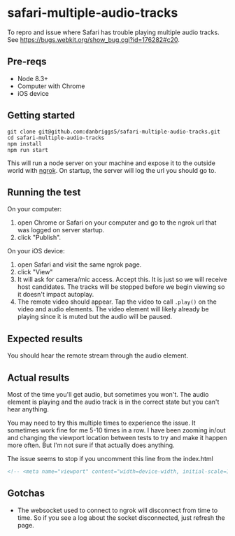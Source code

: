 # safari-multiple-audio-tracks
To repro and issue where Safari has trouble playing multiple audio tracks. See https://bugs.webkit.org/show_bug.cgi?id=176282#c20.

## Pre-reqs
- Node 8.3+
- Computer with Chrome
- iOS device

## Getting started
```shell
git clone git@github.com:danbriggs5/safari-multiple-audio-tracks.git
cd safari-multiple-audio-tracks
npm install
npm run start
```

This will run a node server on your machine and expose it to the outside world with [ngrok](https://ngrok.com/). On startup, the server will log the url you should go to.

## Running the test
On your computer:
1. open Chrome or Safari on your computer and go to the ngrok url that was logged on server startup.
2. click "Publish".

On your iOS device:
1. open Safari and visit the same ngrok page.
2. click "View"
3. It will ask for camera/mic access. Accept this. It is just so we will receive host candidates. The tracks will be stopped before we begin viewing so it doesn't impact autoplay.
4. The remote video should appear. Tap the video to call `.play()` on the video and audio elements. The video element will likely already be playing since it is muted but the audio will be paused.

## Expected results
You should hear the remote stream through the audio element.

## Actual results
Most of the time you'll get audio, but sometimes you won't. The audio element is playing and the audio track is in the correct state but you can't hear anything.

You may need to try this multiple times to experience the issue. It sometimes work fine for me 5-10 times in a row. I have been zooming in/out and changing the viewport location between tests to try and make it happen more often. But I'm not sure if that actually does anything.

The issue seems to stop if you uncomment this line from the index.html
```html
<!-- <meta name="viewport" content="width=device-width, initial-scale=1.0"> -->
```

## Gotchas
- The websocket used to connect to ngrok will disconnect from time to time. So if you see a log about the socket disconnected, just refresh the page.
